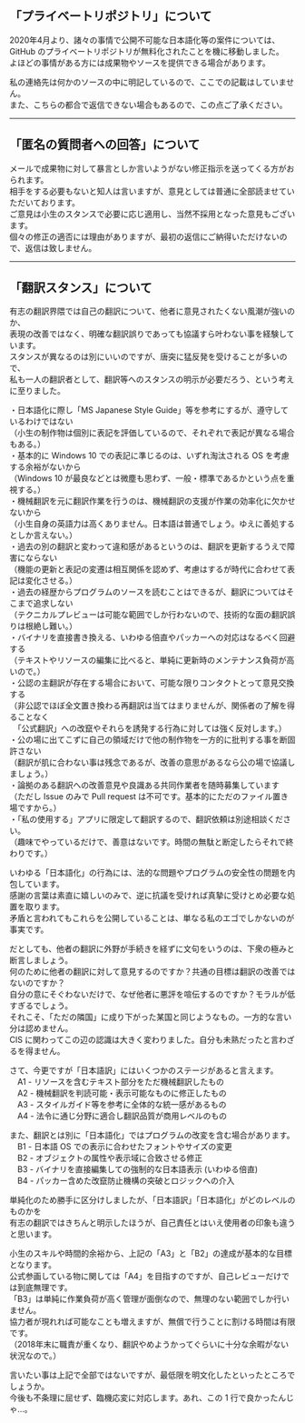 ## 「プライベートリポジトリ」について
2020年4月より、諸々の事情で公開不可能な日本語化等の案件については、  
GitHub のプライベートリポジトリが無料化されたことを機に移動しました。  
よほどの事情がある方には成果物やソースを提供できる場合があります。

私の連絡先は何かのソースの中に明記しているので、ここでの記載はしていません。  
また、こちらの都合で返信できない場合もあるので、この点ご了承ください。

---
## 「匿名の質問者への回答」について
メールで成果物に対して暴言としか言いようがない修正指示を送ってくる方がおられます。  
相手をする必要もないと知人は言いますが、意見としては普通に全部読ませていただいております。  
ご意見は小生のスタンスで必要に応じ適用し、当然不採用となった意見もございます。  
個々の修正の適否には理由がありますが、最初の返信にご納得いただけないので、返信は致しません。

---
## 「翻訳スタンス」について
有志の翻訳界隈では自己の翻訳について、他者に意見されたくない風潮が強いのか、  
表現の改善ではなく、明確な翻訳誤りであっても協議すら叶わない事を経験しています。  
スタンスが異なるのは別にいいのですが、唐突に猛反発を受けることが多いので、  
私も一人の翻訳者として、翻訳等へのスタンスの明示が必要だろう、という考えに至りました。

・日本語化に際し「MS Japanese Style Guide」等を参考にするが、遵守しているわけではない  
（小生の制作物は個別に表記を評価しているので、それぞれで表記が異なる場合もある。）  
・基本的に Windows 10 での表記に準じるのは、いずれ淘汰される OS を考慮する余裕がないから  
（Windows 10 が最良などとは微塵も思わず、一般・標準であるかという点を重視する。）  
・機械翻訳を元に翻訳作業を行うのは、機械翻訳の支援が作業の効率化に欠かせないから  
（小生自身の英語力は高くありません。日本語は普通でしょう。ゆえに善処するとしか言えない。）  
・過去の別の翻訳と変わって違和感があるというのは、翻訳を更新するうえで障害にならない  
（機能の更新と表記の変遷は相互関係を認めず、考慮はするが時代に合わせて表記は変化させる。）  
・過去の経歴からプログラムのソースを読むことはできるが、翻訳についてはそこまで追求しない  
（テクニカルプレビューは可能な範囲でしか行わないので、技術的な面の翻訳誤りは根絶し難い。）  
・バイナリを直接書き換える、いわゆる倍直やパッカーへの対応はなるべく回避する  
（テキストやリソースの編集に比べると、単純に更新時のメンテナンス負荷が高いので。）  
・公認の主翻訳が存在する場合において、可能な限りコンタクトとって意見交換する  
（非公認でほぼ全文置き換わる再翻訳は当てはまりませんが、関係者の了解を得ることなく  
　「公式翻訳」への改竄やそれらを誘発する行為に対しては強く反対します。）  
・公の場に出てこずに自己の領域だけで他の制作物を一方的に批判する事を断固許さない  
（翻訳が肌に合わない事は残念であるが、改善の意思があるなら公の場で協議しましょう。）  
・論拠のある翻訳への改善意見や良識ある共同作業者を随時募集しています  
（ただし Issue のみで Pull request は不可です。基本的にただのファイル置き場ですから。）  
・「私の使用する」アプリに限定して翻訳するので、翻訳依頼は別途相談ください。  
（趣味でやっているだけで、善意はないです。時間の無駄と断定したらそれで終わりです。）

いわゆる「日本語化」の行為には、法的な問題やプログラムの安全性の問題を内包しています。  
感謝の言葉は素直に嬉しいのみで、逆に抗議を受ければ真摯に受けとめ必要な処置を取ります。  
矛盾と言われてもこれらを公開していることは、単なる私のエゴでしかないのが事実です。

だとしても、他者の翻訳に外野が手続きを経ずに文句をいうのは、下衆の極みと断言しましょう。  
何のために他者の翻訳に対して意見するのですか？共通の目標は翻訳の改善ではないのですか？  
自分の意にそぐわないだけで、なぜ他者に悪評を喧伝するのですか？モラルが低すぎるでしょう。  
それこそ、「ただの隣国」に成り下がった某国と同じようなもの。一方的な言い分は認めません。  
CIS に関わってこの辺の認識は大きく変わりました。自分も未熟だったと言わざるを得ません。


さて、今更ですが「日本語訳」にはいくつかのステージがあると言えます。  
　A1 - リソースを含むテキスト部分をただ機械翻訳したもの  
　A2 - 機械翻訳を判読可能・表示可能なものに修正したもの  
　A3 - スタイルガイド等を参考に全体的な統一感があるもの  
　A4 - 法令に通じ分野に適合し翻訳品質が商用レベルのもの

また、翻訳とは別に「日本語化」ではプログラムの改変を含む場合があります。  
　B1 - 日本語 OS での表示に合わせたフォントやサイズの変更  
　B2 - オブジェクトの属性や表示域に合致させる修正  
　B3 - バイナリを直接編集しての強制的な日本語表示 (いわゆる倍直)  
　B4 - パッカー含めた改竄防止機構の突破とロジックへの介入

単純化のため勝手に区分けしましたが、「日本語訳」「日本語化」がどのレベルのものかを  
有志の翻訳ではきちんと明示したほうが、自己責任とはいえ使用者の印象も違うと思います。

小生のスキルや時間的余裕から、上記の「A3」と「B2」の達成が基本的な目標となります。  
公式参画している物に関しては「A4」を目指すのですが、自己レビューだけでは到底無理です。  
「B3」は単純に作業負荷が高く管理が面倒なので、無理のない範囲でしか行いません。  
協力者が現れれば可能なことも増えますが、無償で行うことに割ける時間は有限です。  
（2018年末に職責が重くなり、翻訳やめようかってぐらいに十分な余暇がない状況なので。）

言いたい事は上記で全部ではないですが、最低限を明文化したといったところでしょうか。  
今後も不条理に屈せず、臨機応変に対応します。あれ、この 1 行で良かったんじゃ…。

